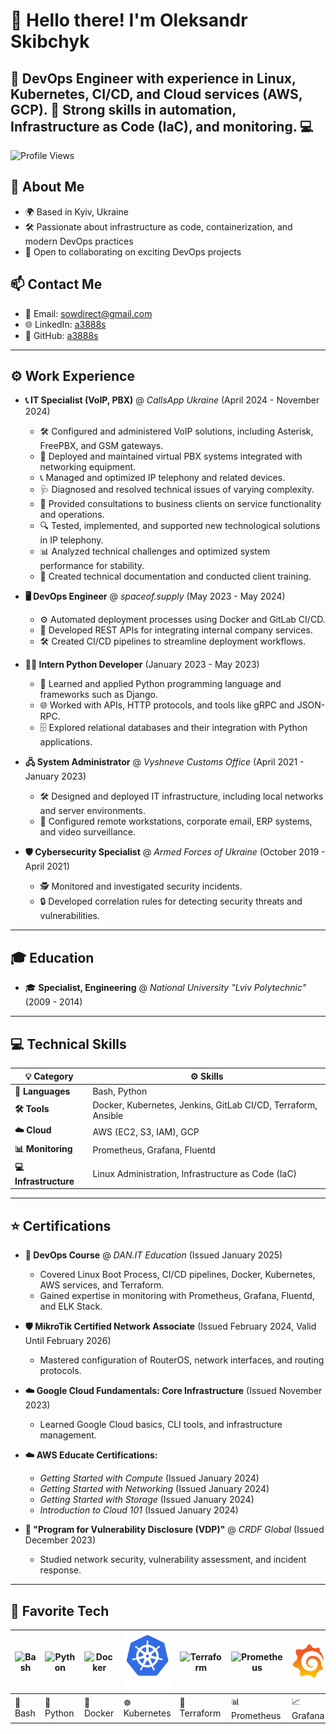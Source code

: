 # :wave: Hello there! I'm Oleksandr Skibchyk

## 🚀 DevOps Engineer with experience in Linux, Kubernetes, CI/CD, and Cloud services (AWS, GCP). 🌟 Strong skills in automation, Infrastructure as Code (IaC), and monitoring. 💻

![Profile Views](https://komarev.com/ghpvc/?username=a3888s)

## :office: About Me
- 🌍 Based in Kyiv, Ukraine
- 🛠️ Passionate about infrastructure as code, containerization, and modern DevOps practices
- 💬 Open to collaborating on exciting DevOps projects

## :mailbox: Contact Me
- 📧 Email: sowdirect@gmail.com
- 🌐 LinkedIn: [a3888s](https://www.linkedin.com/in/a3888s)
- 🐙 GitHub: [a3888s](https://github.com/a3888s)

---

## :gear: Work Experience

- **📞 IT Specialist (VoIP, PBX)** @ *CallsApp Ukraine* (April 2024 - November 2024)  
  - 🛠️ Configured and administered VoIP solutions, including Asterisk, FreePBX, and GSM gateways.  
  - 🔧 Deployed and maintained virtual PBX systems integrated with networking equipment.  
  - 📞 Managed and optimized IP telephony and related devices.  
  - 🩺 Diagnosed and resolved technical issues of varying complexity.  
  - 🤝 Provided consultations to business clients on service functionality and operations.  
  - 🔍 Tested, implemented, and supported new technological solutions in IP telephony.  
  - 📊 Analyzed technical challenges and optimized system performance for stability.  
  - 📝 Created technical documentation and conducted client training.  

- **🖥️ DevOps Engineer** @ *spaceof.supply* (May 2023 - May 2024)  
  - ⚙️ Automated deployment processes using Docker and GitLab CI/CD.  
  - 📡 Developed REST APIs for integrating internal company services.  
  - 🛠️ Created CI/CD pipelines to streamline deployment workflows.

- **👨‍💻 Intern Python Developer** (January 2023 - May 2023)  
  - 🐍 Learned and applied Python programming language and frameworks such as Django.  
  - 🌐 Worked with APIs, HTTP protocols, and tools like gRPC and JSON-RPC.  
  - 🗄️ Explored relational databases and their integration with Python applications.  

- **🖧 System Administrator** @ *Vyshneve Customs Office* (April 2021 - January 2023)  
  - 🛠️ Designed and deployed IT infrastructure, including local networks and server environments.  
  - 📧 Configured remote workstations, corporate email, ERP systems, and video surveillance.  

- **🛡️ Cybersecurity Specialist** @ *Armed Forces of Ukraine* (October 2019 - April 2021)  
  - 🕵️ Monitored and investigated security incidents.  
  - 🔒 Developed correlation rules for detecting security threats and vulnerabilities.

---

## :mortar_board: Education

- 🎓 **Specialist, Engineering** @ *National University "Lviv Polytechnic"* (2009 - 2014)

---

## :computer: Technical Skills

| **💡 Category**            | **⚙️ Skills**                                                                 |
|-------------------------|----------------------------------------------------------------------------|
| **📝 Languages**          | Bash, Python                                                              |
| **🛠️ Tools**              | Docker, Kubernetes, Jenkins, GitLab CI/CD, Terraform, Ansible            |
| **☁️ Cloud**              | AWS (EC2, S3, IAM), GCP                                                   |
| **📊 Monitoring**         | Prometheus, Grafana, Fluentd                                              |
| **💻 Infrastructure**     | Linux Administration, Infrastructure as Code (IaC)                       |

---

## :star: Certifications

- **📜 DevOps Course** @ *DAN.IT Education* (Issued January 2025)  
  - Covered Linux Boot Process, CI/CD pipelines, Docker, Kubernetes, AWS services, and Terraform.  
  - Gained expertise in monitoring with Prometheus, Grafana, Fluentd, and ELK Stack.  

- **🛡️ MikroTik Certified Network Associate** (Issued February 2024, Valid Until February 2026)  
  - Mastered configuration of RouterOS, network interfaces, and routing protocols.  

- **☁️ Google Cloud Fundamentals: Core Infrastructure** (Issued November 2023)  
  - Learned Google Cloud basics, CLI tools, and infrastructure management.  

- **☁️ AWS Educate Certifications:**  
  - *Getting Started with Compute* (Issued January 2024)  
  - *Getting Started with Networking* (Issued January 2024)  
  - *Getting Started with Storage* (Issued January 2024)  
  - *Introduction to Cloud 101* (Issued January 2024)  

- **🔐 "Program for Vulnerability Disclosure (VDP)"** @ *CRDF Global* (Issued December 2023)  
  - Studied network security, vulnerability assessment, and incident response.  

---

## :rocket: Favorite Tech

| ![Bash](https://upload.wikimedia.org/wikipedia/commons/4/4b/Bash_Logo_Colored.svg) | ![Python](https://github.com/MacroPower/MacroPower/raw/master/img/python-original.svg) | ![Docker](https://github.com/MacroPower/MacroPower/raw/master/img/docker-original.svg) | ![Kubernetes](https://raw.githubusercontent.com/cncf/artwork/master/projects/kubernetes/icon/color/kubernetes-icon-color.svg) | ![Terraform](https://images.seeklogo.com/logo-png/34/3/terraform-logo-png_seeklogo-340983.png?v=1957911528504078240) | ![Prometheus](https://prometheus.io/assets/prometheus_logo.png) | ![Grafana](https://raw.githubusercontent.com/grafana/grafana/master/public/img/grafana_icon.svg) | ![AWS](https://raw.githubusercontent.com/gilbarbara/logos/master/logos/aws.svg) |
|------------------|------------------|------------------|------------------|------------------|------------------|------------------|------------------|
| 🐚 Bash          | 🐍 Python        | 🐳 Docker         | ☸️ Kubernetes     | 📜 Terraform      | 📊 Prometheus     | 📈 Grafana        | ☁️ AWS           |

